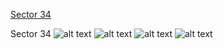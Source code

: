 [Sector 34](#sector34)

<a name = "sector34"></a>
Sector 34
![alt text](/images/WASP-084_Sector_34/WASP-084_Sector_34_a_TimeSeries.png)
![alt text](/images/WASP-084_Sector_34/WASP-084_Sector_34_b_FoldedLightCurve.png)
![alt text](/images/WASP-084_Sector_34/WASP-084_Sector_34_b_IndividualTransitsWithFit.png)
![alt text](/images/WASP-084_Sector_34/WASP-084_Sector_34_c_TimingResiduals.png)

